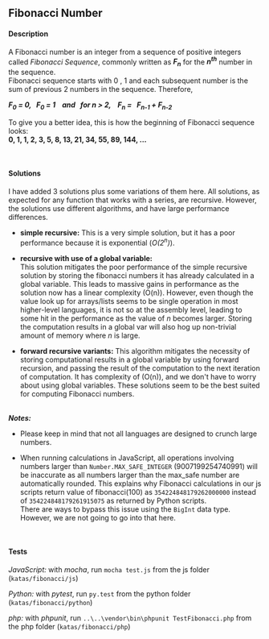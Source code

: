 ## Fibonacci Number

#### Description
A Fibonacci number is an integer from a sequence of positive integers called _Fibonacci Sequence_, commonly written as _**F<sub>n</sub>**_ for the _**n<sup>th</sup>**_ number in the sequence.  
Fibonacci sequence starts with 0 , 1 and each subsequent number is the sum of previous 2 numbers in the sequence. Therefore, 

  _**F<sub>0</sub> = 0, &nbsp; F<sub>0</sub> = 1 &nbsp;&nbsp; and &nbsp; for n > 2,  &nbsp;&nbsp; F<sub>n</sub> = &nbsp; F<sub>n-1</sub> + F<sub>n-2</sub>**_  

To give you a better idea, this is how the beginning of Fibonacci sequence looks:  
**0, 1, 1, 2, 3, 5, 8, 13, 21, 34, 55, 89, 144, ...**  

&nbsp;

#### Solutions
I have added 3 solutions plus some variations of them here. All solutions, as expected for any function that works with a series, are recursive. However, the solutions use different algorithms, and have large performance differences.  

- **simple recursive:**
  This is a very simple solution, but it has a poor performance because it is exponential (_O(2<sup>n</sup>)_).  
    

- **recursive with use of a global variable:**  
  This solution mitigates the poor performance of the simple recursive solution by storing the fibonacci numbers it has already calculated in a global variable. This leads to massive gains in performance as the solution now has a linear complexity (O(n)). However, even though the value look up for arrays/lists seems to be single operation in most higher-level languages, it is not so at the assembly level, leading to some hit in the performance as the value of _n_ becomes larger. Storing the computation results in a global var will also hog up non-trivial amount of memory where _n_ is large.
    

- **forward recursive variants:**
  This algorithm mitigates the necessity of storing computational results in a global   variable by using forward recursion, and passing the result of the computation to the next iteration of computation. It has complexity of (O(n)), and we don't have to worry about using global variables. These solutions seem to be the best suited for computing Fibonacci numbers.  
  &nbsp;  
  

  
**_Notes:_**
* Please keep in mind that not all languages are designed to crunch large numbers.  
    

* When running calculations in JavaScript, all operations involving numbers larger than `Number.MAX_SAFE_INTEGER` (9007199254740991) will be inaccurate as all numbers larger than the max_safe number are automatically rounded. This explains why Fibonacci calculations in our js scripts return value of fibonacci(100) as `354224848179262000000` instead of `354224848179261915075` as returned by Python scripts.  
There are ways to bypass this issue using the `BigInt` data type. However, we are not going to go into that here.

&nbsp;

#### Tests
_JavaScript:_ with _mocha_, run `mocha test.js` from the js folder (`katas/fibonacci/js`)

_Python:_ with _pytest_,  run `py.test` from the python folder (`katas/fibonacci/python`)

_php:_ with _phpunit_, run  `..\..\vendor\bin\phpunit TestFibonacci.php` from the php folder (`katas/fibonacci/php`)  
